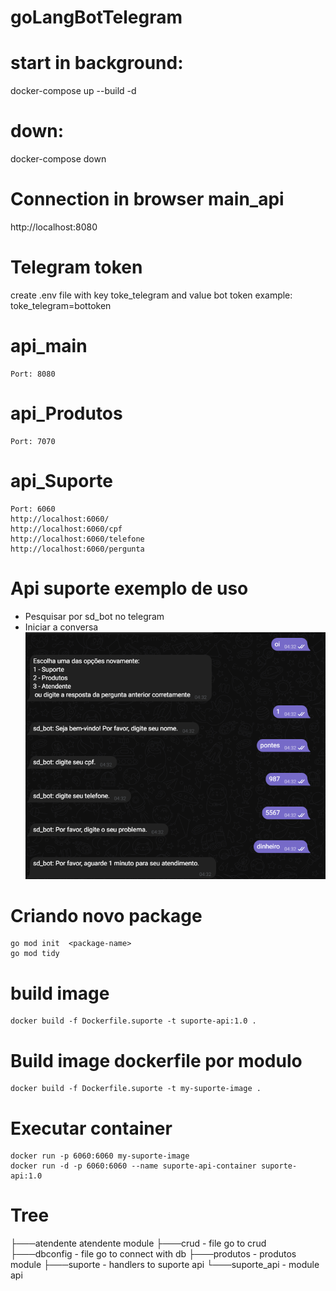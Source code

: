 # goLangBotTelegram

# start in background:
docker-compose up --build -d 

# down:
docker-compose down

# Connection in browser main_api
http://localhost:8080

# Telegram token 

create .env file with key toke_telegram and value bot token
example: toke_telegram=bottoken

# api_main
    Port: 8080

# api_Produtos
    Port: 7070

# api_Suporte
    Port: 6060
    http://localhost:6060/
    http://localhost:6060/cpf
    http://localhost:6060/telefone
    http://localhost:6060/pergunta

# Api suporte exemplo de uso
* Pesquisar por sd_bot no telegram
* Iniciar a conversa
![alt text](suporte-exemplo.png)


# Criando novo package
    go mod init  <package-name>
    go mod tidy

# build image
    docker build -f Dockerfile.suporte -t suporte-api:1.0 .

# Build image dockerfile por modulo
    docker build -f Dockerfile.suporte -t my-suporte-image .

# Executar container
    docker run -p 6060:6060 my-suporte-image
    docker run -d -p 6060:6060 --name suporte-api-container suporte-api:1.0

# Tree
├───atendente  atendente module
├───crud - file go to crud
├───dbconfig - file go to connect with db
├───produtos -  produtos module
├───suporte - handlers to suporte api
└───suporte_api - module api 